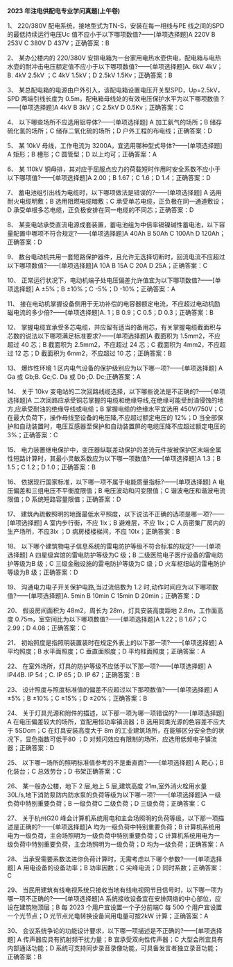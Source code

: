 ﻿**2023 年注电供配电专业学问真题(上午卷)**

1、 220/380V 配电系统，接地型式为TN-S，安装在每一相线与PE 线之间的SPD 的最低持续运行电压Uc 值不应小于以下哪项数值?——[单项选择题]A 220V B 253V C 380V D 437V；正确答案：B

2、 某办公楼内的 220/380V 安排电箱为一台家用电热水壶供电，配电箱与电热水壶的耐冲击电压额定值不应小于以下哪项数值?——[单项选择题]A. 6kV 4kV；B. 4kV 2.5kV ；C 4kV 1.5kV；D 2.5kV 1.5Kv；正确答案：B

3、 某总配电箱的电源由户外引入，该配电箱设置电压开关型SPD，Up=2.5kV，SPD 两端引线长度为 0.5m，配电箱母线处的有效电压保护水平为以下哪项数值？——[单项选择题]A 4kV B 3kV；C 2.5kV D 0.5Kv；正确答案：C

4、 以下哪些场所不应选用铝导体?——[单项选择题] A 加工氨气的场所；B 储存硫化氢的场所；C 储存二氧化硫的场所；D 户外工程的布电线；正确答案：D

5、 某 10kV 母线，工作电流为 3200A，宜选用哪种型式导体?——[单项选择题] A 矩形；B 槽形；C 圆管型；D 以上均可；正确答案：A

6、 某 110kV 铜母排，其对应于屈服点应力的荷载短时作用时安全系数不应小于以下哪项值?——[单项选择题]A 2.00；B 1.67；C 1.6；D 1.4；正确答案：D

7、 蓄电池组引出线为电缆时，以下哪项做法是错误的?——[单项选择题] A 选用耐火电缆明敷；B 选用阻燃电缆暗敷；C 承受单芯电缆，正负极在同一通道敷设；D 承受单根多芯电缆，正负极安排在同一电缆的不同芯；正确答案：D

8、 某变电站承受直流电源成套装置，蓄电池组为中倍率镉镍碱性蓄电池，以下容量配置中哪项不符合规定?——[单项选择题]A 40Ah B 50Ah C 100Ah D 120Ah；正确答案：D

9、 数台电动机共用一套短路保护器件，且允许无选择切断时，回流电流不应超过以下哪项数值?——[单项选择题]A 10A B 15A C 20A D 25A；正确答案：C

10、 正常运行状况下，电动机端子处电压偏差允许值宜为以下哪项数值?——[单项选择题] A ±5%；B ±10%；C -5%；D -10%；正确答案：A

11、 接在电动机掌握设备侧用于无功补偿的电容器额定电流，不应超过电动机励磁电流的多少倍?——[单项选择题]A. 1；B 0.9；C 0.5；D 0.3；正确答案：B

12、 掌握电缆宜承受多芯电缆，并应留有适当的备用芯，有关掌握电缆截面积与芯数的说法以下哪项满足标准要求?——[单项选择题]A 截面积为 1.5mm2，不应超过 40 芯；B 截面积为 2.5mm2，不应超过 24 芯；C 截面积为 4mm2，不应超过 12 芯；D 截面积为 6mm2，不应超过 10 芯；正确答案：B

13、 爆炸性环境 1 区内电气设备的保护级别应为以下哪一项?——[单项选择题] A Ga 或 Gb;B. Gc;C. Da 或 Db ;D. Dc;正确答案：A

14、 关于 10kv 变电站的二次回路线缆选择，以下哪些说法是不正确的?——[单项选择题]A 二次回路应承受铜芯掌握的电缆和绝缘导线,在绝缘可能受到油侵蚀的地方,应承受耐油的绝缘导线或电缆；B 掌握电缆的绝缘水平宜选用 450V/750V；C 在最大负荷下，操作母线至设备的电压降,不应超过额定电压的 12%；D 当全部保护和自动装置时，电压互感器至保护和自动装置屏的电缆压降不应超过额定电压的3%；正确答案：C

15、 电力装置继电保护中，变压器纵联差动保护的差流元件按被保护区末端金属性短路计算时，其最小灵敏系数应为以下哪一项数值?——[单项选择题]A 1.3；B 1.5；C 1.2；D 1.0；正确答案：B

16、 依据现行国家标准，以下哪一项不属于电能质量指标?——[单项选择题] A 电压偏差和三组电压不平衡度限值；B 电压波动和闪变限值；C 谐波电压和谐波电流限值；D 系统短路容量限值；正确答案：D

17、 建筑內疏散照明的地面最低水平照度，以下说法不正确的选项是哪一项?——[单项选择题] A 室内步行街，不应 1lx；B 避难层，不应 1lx；C 人员密集厂房内的生产场所，不应3lx ；D 病房楼楼梯间，不应 10lx；正确答案：B

18、 以下哪个建筑物电子信息系统的雷电防护等级不符合标准的规定?——[单项选择题] A 四星级宾馆的雷电防护等级为C 级；B 二级医院电子医疗设备的雷电防护等级为B 级；C 三级金融设施的雷电防护等级为C 级；D 火车枢纽站的雷电防护等级为B 级；正确答案：D

19、 沟通电力电子开关保护电路,当过流倍数为 1.2 时,动作时间应为以下哪项数值?——[单项选择题]A. 5min B 10min C 15min D 20min；正确答案：D

20、 假设房间面积为 48m2，周长为 28m，灯具安装高度距地 2.8m，工作面高度 0.75m，室空间比为以下哪项数值?——[单项选择题]A 1.22；B 1.67；C 2.99；D 4.08；正确答案：C

21、 初始照度是指照明装置装时在规定外表上的以下那一项?——[单项选择题] A 平均照度；B 水平面照度；C 垂直面照度；D 平均柱面照度；正确答案：A

22、 在室外场所，灯具的防护等级不应低于以下那一项?——[单项选择题] A IP44B. IP 54；C. IP 65；D. IP 67；正确答案：B

23、 设计照度与照度标准值的偏差不应超过以下那项数值?——[单项选择题] A ±5%；B ±10%；C ±15%；D ±20%；正确答案：B

24、 关于灯具光源和附件的描述，以下那一项为哪一项错误的?——[单项选择题] A 在电压偏差较大的场所，宜配用恒功率镇流器；B 选用同类光源的色容差不应大于 5SDcm；C 在灯具安装高度大于 8m 的工业建筑场所，在能够区分安全色的状况下，显色指数可低于80 ；D 对频闪效应有限制的场所，应选用低频电子镇流器；正确答案：D

25、 以下哪一场所的照明标准值参考的不是垂直面?——[单项选择题] A 靶心；B 化装台；C 总效劳台；D 书架正确答案：C

26、 某一般办公楼，地下 2 层,地上 5 层,建筑高度 21m,室外消火栓用水量 30L/s,地下消防泵防内防水泵的负荷等级为以下哪一项?——[单项选择题]A 一级负荷中特别重要负荷；B 一级负荷C 二级负荷；D 三级负荷；正确答案：C

27、 关于杭州G20 峰会计算机系统用电和主会场照明的负荷等级，以下那一项描述是正确的?——[单项选择题]A 均为一级负荷中特别重要负荷；B 计算机系统用电为一级负荷，主会场照明为一级负荷中特别重要负荷；C 计算机系统用电为一级负荷中特别重要负荷，主会场照明为一级负荷；D 均为一级负荷；正确答案：A

28、 当承受需要系数法进你负荷计算时，无需考虑以下哪个参数?——[单项选择题] A 用电设备的设备功率；B 功率因数；C 尖峰电流；D 同时系数；正确答案：C

29、 当民用建筑有线电视系统只接收当地有线电视网节目信号时，以下哪一项为哪一项不正确的?——[单项选择题]A 系统接收设备宜在安排网络的中心部位，应设在建筑物顶层；B 每 2023 个用户宜设置一个子分前端C 每 500 个用户宜设置一个光节点；D 光节点光电转换设备间用电量可按2kW 计算；正确答案：A

30、 会议系统争论的功能设计要求，以下哪一项描述是不正确的?——[单项选择题] A 传声器应具有抗射频干扰力量；B 宜承受双向性传声器；C 大型会所宜具有内部通话功能；D 系统可支持同步录音录像功能，可具备发言者独立录音功能；正确答案：B
